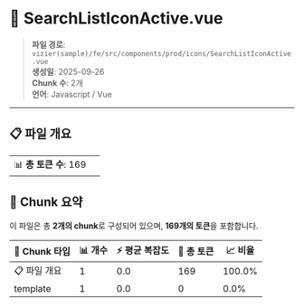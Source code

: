 # 📄 SearchListIconActive.vue

> **파일 경로**: `vizier(sample)/fe/src/components/prod/icons/SearchListIconActive.vue`  
> **생성일**: 2025-09-26  
> **Chunk 수**: 2개  
> **언어**: Javascript / Vue
---


## 📋 파일 개요

| | |
|--|--|
| 📊 **총 토큰 수**: 169 |  |






## 🧩 Chunk 요약

이 파일은 총 **2개의 chunk**로 구성되어 있으며, **169개의 토큰**을 포함합니다.

| 🧩 Chunk 타입 | 📊 개수 | ⚡ 평균 복잡도 | 📝 총 토큰 | 📈 비율 |
|---------------|--------|-------------|----------|--------|
| 📋 파일 개요 | 1 | 0.0 | 169 | 100.0% |
| template | 1 | 0.0 | 0 | 0.0% |

